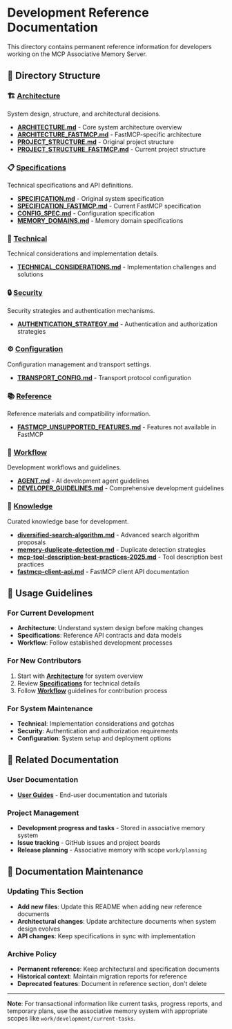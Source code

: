 # Development Reference Documentation

This directory contains permanent reference information for developers working on the MCP Associative Memory Server.

## 📁 Directory Structure

### 🏗️ **[Architecture](architecture/)**
System design, structure, and architectural decisions.

- **[ARCHITECTURE.md](architecture/ARCHITECTURE.md)** - Core system architecture overview
- **[ARCHITECTURE_FASTMCP.md](architecture/ARCHITECTURE_FASTMCP.md)** - FastMCP-specific architecture
- **[PROJECT_STRUCTURE.md](architecture/PROJECT_STRUCTURE.md)** - Original project structure
- **[PROJECT_STRUCTURE_FASTMCP.md](architecture/PROJECT_STRUCTURE_FASTMCP.md)** - Current project structure

### 📋 **[Specifications](specifications/)**
Technical specifications and API definitions.

- **[SPECIFICATION.md](specifications/SPECIFICATION.md)** - Original system specification
- **[SPECIFICATION_FASTMCP.md](specifications/SPECIFICATION_FASTMCP.md)** - Current FastMCP specification
- **[CONFIG_SPEC.md](specifications/CONFIG_SPEC.md)** - Configuration specification
- **[MEMORY_DOMAINS.md](specifications/MEMORY_DOMAINS.md)** - Memory domain specifications

### 🔧 **[Technical](technical/)**
Technical considerations and implementation details.

- **[TECHNICAL_CONSIDERATIONS.md](technical/TECHNICAL_CONSIDERATIONS.md)** - Implementation challenges and solutions

### 🔒 **[Security](security/)**
Security strategies and authentication mechanisms.

- **[AUTHENTICATION_STRATEGY.md](security/AUTHENTICATION_STRATEGY.md)** - Authentication and authorization strategies

### ⚙️ **[Configuration](configuration/)**
Configuration management and transport settings.

- **[TRANSPORT_CONFIG.md](configuration/TRANSPORT_CONFIG.md)** - Transport protocol configuration

### 📚 **[Reference](reference/)**
Reference materials and compatibility information.

- **[FASTMCP_UNSUPPORTED_FEATURES.md](reference/FASTMCP_UNSUPPORTED_FEATURES.md)** - Features not available in FastMCP

### 🔄 **[Workflow](workflow/)**
Development workflows and guidelines.

- **[AGENT.md](workflow/AGENT.md)** - AI development agent guidelines
- **[DEVELOPER_GUIDELINES.md](workflow/DEVELOPER_GUIDELINES.md)** - Comprehensive development guidelines

### 🧠 **[Knowledge](knowledge/)**
Curated knowledge base for development.

- **[diversified-search-algorithm.md](knowledge/diversified-search-algorithm.md)** - Advanced search algorithm proposals
- **[memory-duplicate-detection.md](knowledge/memory-duplicate-detection.md)** - Duplicate detection strategies
- **[mcp-tool-description-best-practices-2025.md](knowledge/mcp-tool-description-best-practices-2025.md)** - Tool description best practices
- **[fastmcp-client-api.md](knowledge/fastmcp-client-api.md)** - FastMCP client API documentation

## 🎯 Usage Guidelines

### For Current Development
- **Architecture**: Understand system design before making changes
- **Specifications**: Reference API contracts and data models
- **Workflow**: Follow established development processes

### For New Contributors
1. Start with **[Architecture](architecture/)** for system overview
2. Review **[Specifications](specifications/)** for technical details
3. Follow **[Workflow](workflow/)** guidelines for contribution process

### For System Maintenance
- **Technical**: Implementation considerations and gotchas
- **Security**: Authentication and authorization requirements
- **Configuration**: System setup and deployment options

## 🔗 Related Documentation

### User Documentation
- **[User Guides](../docs/)** - End-user documentation and tutorials

### Project Management
- **Development progress and tasks** - Stored in associative memory system
- **Issue tracking** - GitHub issues and project boards
- **Release planning** - Associative memory with scope `work/planning`

## 📝 Documentation Maintenance

### Updating This Section
- **Add new files**: Update this README when adding new reference documents
- **Architectural changes**: Update architecture documents when system design evolves
- **API changes**: Keep specifications in sync with implementation

### Archive Policy
- **Permanent reference**: Keep architectural and specification documents
- **Historical context**: Maintain migration reports for reference
- **Deprecated features**: Document in reference section, don't delete

---

**Note**: For transactional information like current tasks, progress reports, and temporary plans, use the associative memory system with appropriate scopes like `work/development/current-tasks`.
